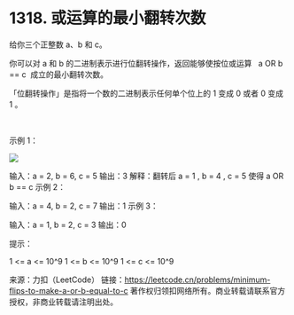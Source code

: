 # 1318. 或运算的最小翻转次数

给你三个正整数 a、b 和 c。

你可以对 a 和 b 的二进制表示进行位翻转操作，返回能够使按位或运算   a OR b == c  成立的最小翻转次数。

「位翻转操作」是指将一个数的二进制表示任何单个位上的 1 变成 0 或者 0 变成 1 。

 

示例 1：

![](https://assets.leetcode-cn.com/aliyun-lc-upload/uploads/2020/01/11/sample_3_1676.png)


输入：a = 2, b = 6, c = 5
输出：3
解释：翻转后 a = 1 , b = 4 , c = 5 使得 a OR b == c
示例 2：

输入：a = 4, b = 2, c = 7
输出：1
示例 3：

输入：a = 1, b = 2, c = 3
输出：0
 

提示：

1 <= a <= 10^9
1 <= b <= 10^9
1 <= c <= 10^9

来源：力扣（LeetCode）
链接：https://leetcode.cn/problems/minimum-flips-to-make-a-or-b-equal-to-c
著作权归领扣网络所有。商业转载请联系官方授权，非商业转载请注明出处。